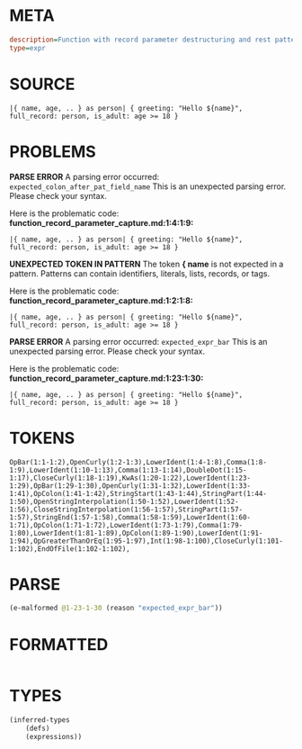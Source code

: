 # META
~~~ini
description=Function with record parameter destructuring and rest pattern, capture whole record using `as`
type=expr
~~~
# SOURCE
~~~roc
|{ name, age, .. } as person| { greeting: "Hello ${name}", full_record: person, is_adult: age >= 18 }
~~~
# PROBLEMS
**PARSE ERROR**
A parsing error occurred: `expected_colon_after_pat_field_name`
This is an unexpected parsing error. Please check your syntax.

Here is the problematic code:
**function_record_parameter_capture.md:1:4:1:9:**
```roc
|{ name, age, .. } as person| { greeting: "Hello ${name}", full_record: person, is_adult: age >= 18 }
```


**UNEXPECTED TOKEN IN PATTERN**
The token **{ name** is not expected in a pattern.
Patterns can contain identifiers, literals, lists, records, or tags.

Here is the problematic code:
**function_record_parameter_capture.md:1:2:1:8:**
```roc
|{ name, age, .. } as person| { greeting: "Hello ${name}", full_record: person, is_adult: age >= 18 }
```


**PARSE ERROR**
A parsing error occurred: `expected_expr_bar`
This is an unexpected parsing error. Please check your syntax.

Here is the problematic code:
**function_record_parameter_capture.md:1:23:1:30:**
```roc
|{ name, age, .. } as person| { greeting: "Hello ${name}", full_record: person, is_adult: age >= 18 }
```


# TOKENS
~~~zig
OpBar(1:1-1:2),OpenCurly(1:2-1:3),LowerIdent(1:4-1:8),Comma(1:8-1:9),LowerIdent(1:10-1:13),Comma(1:13-1:14),DoubleDot(1:15-1:17),CloseCurly(1:18-1:19),KwAs(1:20-1:22),LowerIdent(1:23-1:29),OpBar(1:29-1:30),OpenCurly(1:31-1:32),LowerIdent(1:33-1:41),OpColon(1:41-1:42),StringStart(1:43-1:44),StringPart(1:44-1:50),OpenStringInterpolation(1:50-1:52),LowerIdent(1:52-1:56),CloseStringInterpolation(1:56-1:57),StringPart(1:57-1:57),StringEnd(1:57-1:58),Comma(1:58-1:59),LowerIdent(1:60-1:71),OpColon(1:71-1:72),LowerIdent(1:73-1:79),Comma(1:79-1:80),LowerIdent(1:81-1:89),OpColon(1:89-1:90),LowerIdent(1:91-1:94),OpGreaterThanOrEq(1:95-1:97),Int(1:98-1:100),CloseCurly(1:101-1:102),EndOfFile(1:102-1:102),
~~~
# PARSE
~~~clojure
(e-malformed @1-23-1-30 (reason "expected_expr_bar"))
~~~
# FORMATTED
~~~roc

~~~
# TYPES
~~~clojure
(inferred-types
	(defs)
	(expressions))
~~~